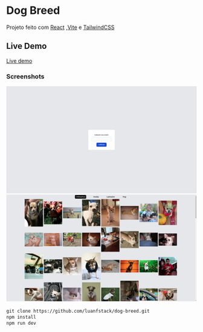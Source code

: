 # Dog Breed

Projeto feito com [React](https://reactjs.org/) ,[Vite](https://vitejs.dev/) e [TailwindCSS](https://tailwindcss.com/)

## Live Demo

[Live demo](https://dog-breed-zeta.vercel.app/)

### Screenshots

![Register Page](screenshots/register_user.png)![Breed List Page](screenshots/dog_breed_list.png)

```
git clone https://github.com/luanfstack/dog-breed.git
npm install
npm run dev
```
